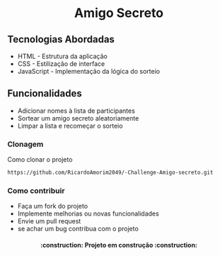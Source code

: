 <h1 align="center" style="font-weight: bold;">Amigo Secreto</h1>

<h2 id="technologies"> Tecnologias Abordadas</h2>

 
- HTML - Estrutura da aplicação
- CSS - Estilização de interface
- JavaScript - Implementação da lógica do sorteio

<h2>Funcionalidades</h2>

- Adicionar nomes à lista de participantes  
- Sortear um amigo secreto aleatoriamente  
- Limpar a lista e recomeçar o sorteio  



<h3>Clonagem</h3>

Como clonar o projeto

```bash
https://github.com/RicardoAmorim2049/-Challenge-Amigo-secreto.git

```

   <h3>Como contribuir</h3>

- Faça um fork do projeto
- Implemente melhorias ou novas funcionalidades
- Envie um pull request
- se achar um bug contribua com o projeto

 <h4 align="center"> 
    :construction:  Projeto em construção  :construction:
</h4>

